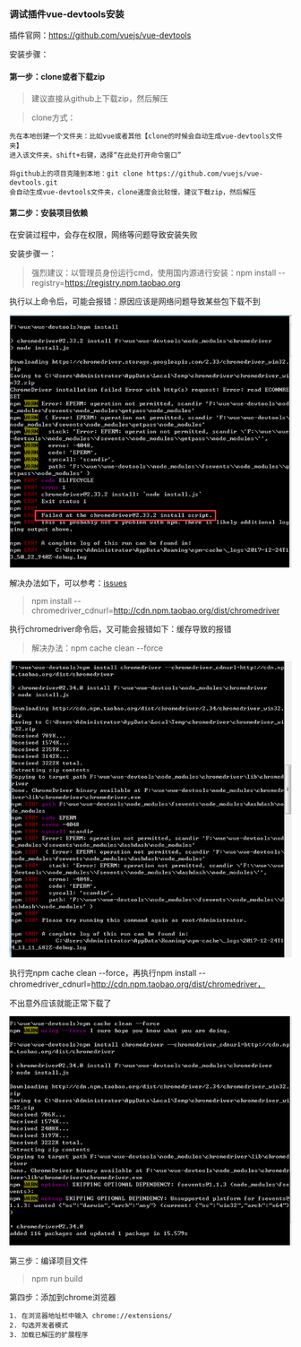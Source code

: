 ### 调试插件vue-devtools安装

插件官网：https://github.com/vuejs/vue-devtools

安装步骤：

#### 第一步：clone或者下载zip

> 建议直接从github上下载zip，然后解压

> clone方式：

```
先在本地创建一个文件夹：比如vue或者其他【clone的时候会自动生成vue-devtools文件夹】
进入该文件夹，shift+右键，选择“在此处打开命令窗口”

将github上的项目克隆到本地：git clone https://github.com/vuejs/vue-devtools.git
会自动生成vue-devtools文件夹，clone速度会比较慢，建议下载zip，然后解压
```

#### 第二步：安装项目依赖

在安装过程中，会存在权限，网络等问题导致安装失败

安装步骤一：

> 强烈建议：以管理员身份运行cmd，使用国内源进行安装：npm install --registry=https://registry.npm.taobao.org

执行以上命令后，可能会报错：原因应该是网络问题导致某些包下载不到

![](/assets/import.png)

解决办法如下，可以参考：[issues](https://github.com/vuejs/vue-router/issues/261#issuecomment-218618180)

> npm install --chromedriver\_cdnurl=http://cdn.npm.taobao.org/dist/chromedriver



执行chromedriver命令后，又可能会报错如下：缓存导致的报错

> 解决办法：npm cache clean --force

![](/assets/import1.png)

执行完npm cache clean --force，再执行npm install --chromedriver\_cdnurl=http://cdn.npm.taobao.org/dist/chromedriver，

不出意外应该就能正常下载了

![](/assets/import2.png)



第三步：编译项目文件

> npm run build



第四步：添加到chrome浏览器

```
1. 在浏览器地址栏中输入 chrome://extensions/
2. 勾选开发者模式
3. 加载已解压的扩展程序
```



